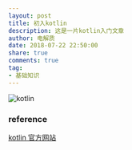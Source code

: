 ```yaml
---
layout: post
title: 初入kotlin
description: 这是一片kotlin入门文章
author: 电解质
date: 2018-07-22 22:50:00
share: true
comments: true
tag: 
- 基础知识
---
```


![kotlin]({{site.baseurl}}/asset/2018-07-22/kotlin.png)

### reference
[kotlin 官方网站](https://kotlinlang.org/docs/reference/)